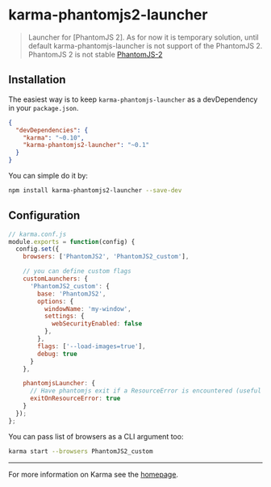 karma-phantomjs2-launcher
=========================

> Launcher for [PhantomJS 2]. As for now it is temporary solution, until default karma-phantomjs-launcher is not support of the PhantomJS 2. PhantomJS 2 is not stable [PhantomJS-2](https://github.com/ariya/phantomjs/wiki/PhantomJS-2)

Installation
------------

The easiest way is to keep `karma-phantomjs-launcher` as a devDependency in your `package.json`.

```json
{
  "devDependencies": {
    "karma": "~0.10",
    "karma-phantomjs2-launcher": "~0.1"
  }
}
```

You can simple do it by:

```bash
npm install karma-phantomjs2-launcher --save-dev
```

Configuration
-------------

```js
// karma.conf.js
module.exports = function(config) {
  config.set({
    browsers: ['PhantomJS2', 'PhantomJS2_custom'],

    // you can define custom flags
    customLaunchers: {
      'PhantomJS2_custom': {
        base: 'PhantomJS2',
        options: {
          windowName: 'my-window',
          settings: {
            webSecurityEnabled: false
          },
        },
        flags: ['--load-images=true'],
        debug: true
      }
    },

    phantomjsLauncher: {
      // Have phantomjs exit if a ResourceError is encountered (useful if karma exits without killing phantom)
      exitOnResourceError: true
    }
  });
};
```

You can pass list of browsers as a CLI argument too:

```bash
karma start --browsers PhantomJS2_custom
```

---

For more information on Karma see the [homepage](http://karma-runner.github.com).
